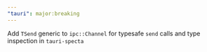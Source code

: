 ```yaml
---
"tauri": major:breaking
---
```


Add `TSend` generic to `ipc::Channel` for typesafe `send` calls and type inspection in `tauri-specta`
